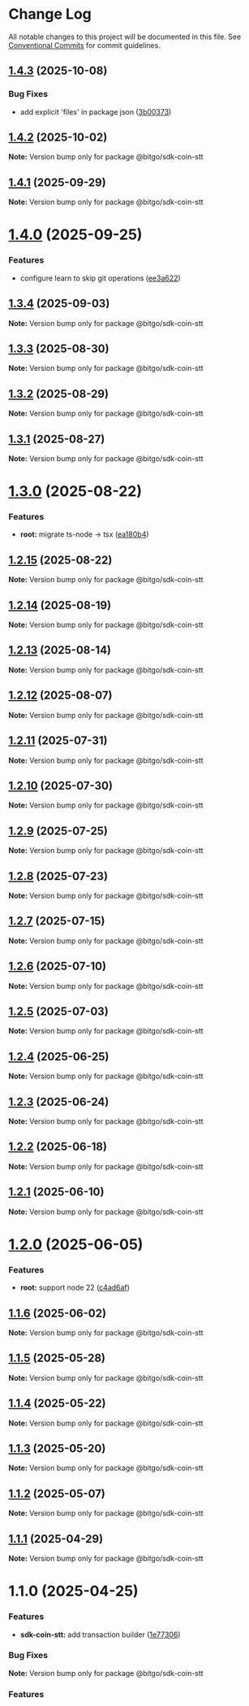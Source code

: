 # Change Log

All notable changes to this project will be documented in this file.
See [Conventional Commits](https://conventionalcommits.org) for commit guidelines.

## [1.4.3](https://github.com/BitGo/BitGoJS/compare/@bitgo/sdk-coin-stt@1.4.2...@bitgo/sdk-coin-stt@1.4.3) (2025-10-08)


### Bug Fixes

* add explicit 'files' in package json ([3b00373](https://github.com/BitGo/BitGoJS/commit/3b0037396f6ac16bb9380bd85bf37f2b133068f4))





## [1.4.2](https://github.com/BitGo/BitGoJS/compare/@bitgo/sdk-coin-stt@1.4.1...@bitgo/sdk-coin-stt@1.4.2) (2025-10-02)

**Note:** Version bump only for package @bitgo/sdk-coin-stt

## [1.4.1](https://github.com/BitGo/BitGoJS/compare/@bitgo/sdk-coin-stt@1.4.0...@bitgo/sdk-coin-stt@1.4.1) (2025-09-29)

**Note:** Version bump only for package @bitgo/sdk-coin-stt

# [1.4.0](https://github.com/BitGo/BitGoJS/compare/@bitgo/sdk-coin-stt@1.3.4...@bitgo/sdk-coin-stt@1.4.0) (2025-09-25)

### Features

- configure learn to skip git operations ([ee3a622](https://github.com/BitGo/BitGoJS/commit/ee3a6220496476aa7f4545b5f4a9a3bf97d9bdb9))

## [1.3.4](https://github.com/BitGo/BitGoJS/compare/@bitgo/sdk-coin-stt@1.3.3...@bitgo/sdk-coin-stt@1.3.4) (2025-09-03)

**Note:** Version bump only for package @bitgo/sdk-coin-stt

## [1.3.3](https://github.com/BitGo/BitGoJS/compare/@bitgo/sdk-coin-stt@1.3.2...@bitgo/sdk-coin-stt@1.3.3) (2025-08-30)

**Note:** Version bump only for package @bitgo/sdk-coin-stt

## [1.3.2](https://github.com/BitGo/BitGoJS/compare/@bitgo/sdk-coin-stt@1.3.1...@bitgo/sdk-coin-stt@1.3.2) (2025-08-29)

**Note:** Version bump only for package @bitgo/sdk-coin-stt

## [1.3.1](https://github.com/BitGo/BitGoJS/compare/@bitgo/sdk-coin-stt@1.3.0...@bitgo/sdk-coin-stt@1.3.1) (2025-08-27)

**Note:** Version bump only for package @bitgo/sdk-coin-stt

# [1.3.0](https://github.com/BitGo/BitGoJS/compare/@bitgo/sdk-coin-stt@1.2.15...@bitgo/sdk-coin-stt@1.3.0) (2025-08-22)

### Features

- **root:** migrate ts-node -> tsx ([ea180b4](https://github.com/BitGo/BitGoJS/commit/ea180b43001d8e956196bc07b32798e3a7031eeb))

## [1.2.15](https://github.com/BitGo/BitGoJS/compare/@bitgo/sdk-coin-stt@1.2.14...@bitgo/sdk-coin-stt@1.2.15) (2025-08-22)

**Note:** Version bump only for package @bitgo/sdk-coin-stt

## [1.2.14](https://github.com/BitGo/BitGoJS/compare/@bitgo/sdk-coin-stt@1.2.13...@bitgo/sdk-coin-stt@1.2.14) (2025-08-19)

**Note:** Version bump only for package @bitgo/sdk-coin-stt

## [1.2.13](https://github.com/BitGo/BitGoJS/compare/@bitgo/sdk-coin-stt@1.2.12...@bitgo/sdk-coin-stt@1.2.13) (2025-08-14)

**Note:** Version bump only for package @bitgo/sdk-coin-stt

## [1.2.12](https://github.com/BitGo/BitGoJS/compare/@bitgo/sdk-coin-stt@1.2.11...@bitgo/sdk-coin-stt@1.2.12) (2025-08-07)

**Note:** Version bump only for package @bitgo/sdk-coin-stt

## [1.2.11](https://github.com/BitGo/BitGoJS/compare/@bitgo/sdk-coin-stt@1.2.10...@bitgo/sdk-coin-stt@1.2.11) (2025-07-31)

**Note:** Version bump only for package @bitgo/sdk-coin-stt

## [1.2.10](https://github.com/BitGo/BitGoJS/compare/@bitgo/sdk-coin-stt@1.2.9...@bitgo/sdk-coin-stt@1.2.10) (2025-07-30)

**Note:** Version bump only for package @bitgo/sdk-coin-stt

## [1.2.9](https://github.com/BitGo/BitGoJS/compare/@bitgo/sdk-coin-stt@1.2.7...@bitgo/sdk-coin-stt@1.2.9) (2025-07-25)

**Note:** Version bump only for package @bitgo/sdk-coin-stt

## [1.2.8](https://github.com/BitGo/BitGoJS/compare/@bitgo/sdk-coin-stt@1.2.7...@bitgo/sdk-coin-stt@1.2.8) (2025-07-23)

**Note:** Version bump only for package @bitgo/sdk-coin-stt

## [1.2.7](https://github.com/BitGo/BitGoJS/compare/@bitgo/sdk-coin-stt@1.2.6...@bitgo/sdk-coin-stt@1.2.7) (2025-07-15)

**Note:** Version bump only for package @bitgo/sdk-coin-stt

## [1.2.6](https://github.com/BitGo/BitGoJS/compare/@bitgo/sdk-coin-stt@1.2.5...@bitgo/sdk-coin-stt@1.2.6) (2025-07-10)

**Note:** Version bump only for package @bitgo/sdk-coin-stt

## [1.2.5](https://github.com/BitGo/BitGoJS/compare/@bitgo/sdk-coin-stt@1.2.4...@bitgo/sdk-coin-stt@1.2.5) (2025-07-03)

**Note:** Version bump only for package @bitgo/sdk-coin-stt

## [1.2.4](https://github.com/BitGo/BitGoJS/compare/@bitgo/sdk-coin-stt@1.2.3...@bitgo/sdk-coin-stt@1.2.4) (2025-06-25)

**Note:** Version bump only for package @bitgo/sdk-coin-stt

## [1.2.3](https://github.com/BitGo/BitGoJS/compare/@bitgo/sdk-coin-stt@1.2.2...@bitgo/sdk-coin-stt@1.2.3) (2025-06-24)

**Note:** Version bump only for package @bitgo/sdk-coin-stt

## [1.2.2](https://github.com/BitGo/BitGoJS/compare/@bitgo/sdk-coin-stt@1.2.1...@bitgo/sdk-coin-stt@1.2.2) (2025-06-18)

**Note:** Version bump only for package @bitgo/sdk-coin-stt

## [1.2.1](https://github.com/BitGo/BitGoJS/compare/@bitgo/sdk-coin-stt@1.2.0...@bitgo/sdk-coin-stt@1.2.1) (2025-06-10)

**Note:** Version bump only for package @bitgo/sdk-coin-stt

# [1.2.0](https://github.com/BitGo/BitGoJS/compare/@bitgo/sdk-coin-stt@1.1.6...@bitgo/sdk-coin-stt@1.2.0) (2025-06-05)

### Features

- **root:** support node 22 ([c4ad6af](https://github.com/BitGo/BitGoJS/commit/c4ad6af2e8896221417c303f0f6b84652b493216))

## [1.1.6](https://github.com/BitGo/BitGoJS/compare/@bitgo/sdk-coin-stt@1.1.5...@bitgo/sdk-coin-stt@1.1.6) (2025-06-02)

**Note:** Version bump only for package @bitgo/sdk-coin-stt

## [1.1.5](https://github.com/BitGo/BitGoJS/compare/@bitgo/sdk-coin-stt@1.1.4...@bitgo/sdk-coin-stt@1.1.5) (2025-05-28)

**Note:** Version bump only for package @bitgo/sdk-coin-stt

## [1.1.4](https://github.com/BitGo/BitGoJS/compare/@bitgo/sdk-coin-stt@1.1.3...@bitgo/sdk-coin-stt@1.1.4) (2025-05-22)

**Note:** Version bump only for package @bitgo/sdk-coin-stt

## [1.1.3](https://github.com/BitGo/BitGoJS/compare/@bitgo/sdk-coin-stt@1.1.2...@bitgo/sdk-coin-stt@1.1.3) (2025-05-20)

**Note:** Version bump only for package @bitgo/sdk-coin-stt

## [1.1.2](https://github.com/BitGo/BitGoJS/compare/@bitgo/sdk-coin-stt@1.1.1...@bitgo/sdk-coin-stt@1.1.2) (2025-05-07)

**Note:** Version bump only for package @bitgo/sdk-coin-stt

## [1.1.1](https://github.com/BitGo/BitGoJS/compare/@bitgo/sdk-coin-stt@1.1.0...@bitgo/sdk-coin-stt@1.1.1) (2025-04-29)

**Note:** Version bump only for package @bitgo/sdk-coin-stt

# 1.1.0 (2025-04-25)

### Features

- **sdk-coin-stt:** add transaction builder ([1e77306](https://github.com/BitGo/BitGoJS/commit/1e7730665a74235085d4dfe0c48ddecceb400624))

### Bug Fixes

**Note:** Version bump only for package @bitgo/sdk-coin-stt

### Features
